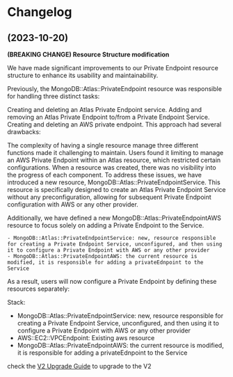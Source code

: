 # Changelog

## (2023-10-20)

**(BREAKING CHANGE) Resource Structure modification**

We have made significant improvements to our Private Endpoint resource structure to enhance its usability and maintainability.

Previously, the MongoDB::Atlas::PrivateEndpoint resource was responsible for handling three distinct tasks:

Creating and deleting an Atlas Private Endpoint service.
Adding and removing an Atlas Private Endpoint to/from a Private Endpoint Service.
Creating and deleting an AWS private endpoint.
This approach had several drawbacks:

The complexity of having a single resource manage three different functions made it challenging to maintain.
Users found it limiting to manage an AWS Private Endpoint within an Atlas resource, which restricted certain configurations.
When a resource was created, there was no visibility into the progress of each component.
To address these issues, we have introduced a new resource, MongoDB::Atlas::PrivateEndpointService. This resource is specifically designed to create an Atlas Private Endpoint Service without any preconfiguration, allowing for subsequent Private Endpoint configuration with AWS or any other provider.

Additionally, we have defined a new MongoDB::Atlas::PrivateEndpointAWS resource to focus solely on adding a Private Endpoint to the Service.

	- MongoDB::Atlas::PrivateEndpointService: new, resource responsible for creating a Private Endpoint Service, unconfigured, and then using it to configure a Private Endpoint with AWS or any other provider
	- MongoDB::Atlas::PrivateEndpointAWS: the current resource is modified, it is responsible for adding a privateEdnpoint to the Service

As a result, users will now configure a Private Endpoint by defining these resources separately:

Stack:

- MongoDB::Atlas::PrivateEndpointService: new, resource responsible for creating a Private Endpoint Service, unconfigured, and then using it to configure a Private Endpoint with AWS or any other provider
- AWS::EC2::VPCEndpoint: Existing aws resource
- MongoDB::Atlas::PrivateEndpointAWS: the current resource is modified, it is responsible for adding a privateEdnpoint to the Service

check the [V2 Upgrade Guide](upgradeguidev2/V2-UpgradeGuide.md) to upgrade to the V2